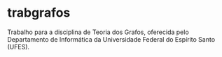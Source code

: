 trabgrafos
==========

Trabalho para a disciplina de Teoria dos Grafos, oferecida pelo Departamento de Informática da Universidade Federal do Espírito Santo (UFES).
